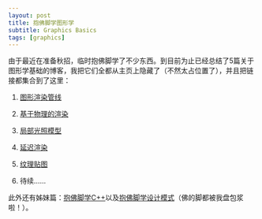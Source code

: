 ```yaml
---
layout: post
title: 抱佛脚学图形学
subtitle: Graphics Basics
tags: [graphics]
---
```



由于最近在准备秋招，临时抱佛脚学了不少东西。到目前为止已经总结了5篇关于图形学基础的博客，我把它们全都从主页上隐藏了（不然太占位置了），并且把链接都集合到了这里：

1. [图形渲染管线](https://jyyyjyyyj.github.io/2022-09-03-pipeline1/)

2. [基于物理的渲染](https://jyyyjyyyj.github.io/2022-09-07-pbr/)

3. [局部光照模型](https://jyyyjyyyj.github.io/2022-09-09-local_illumination/)

4. [延迟渲染](https://jyyyjyyyj.github.io/2022-09-13-deferred_shading/)

5. [纹理贴图](https://jyyyjyyyj.github.io/2022-09-17-texture/) 

6. 待续……


此外还有姊妹篇：[抱佛脚学C++](https://jyyyjyyyj.github.io/2022-09-17-cppbasic/)以及[抱佛脚学设计模式](https://jyyyjyyyj.github.io/2022-10-01-design_pattern/)（佛的脚都被我盘包浆啦！）。
